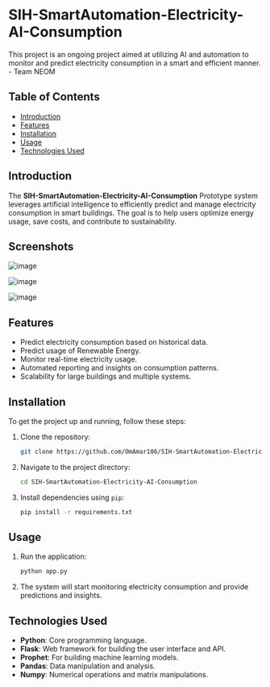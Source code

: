 # SIH-SmartAutomation-Electricity-AI-Consumption

This project is an ongoing project aimed at utilizing AI and automation to monitor and predict electricity consumption in a smart and efficient manner. - Team NEOM

## Table of Contents

- [Introduction](#introduction)
- [Features](#features)
- [Installation](#installation)
- [Usage](#usage)
- [Technologies Used](#technologies-used)

## Introduction

The **SIH-SmartAutomation-Electricity-AI-Consumption** Prototype system leverages artificial intelligence to efficiently predict and manage electricity consumption in smart buildings. The goal is to help users optimize energy usage, save costs, and contribute to sustainability.

## Screenshots 


![image](https://github.com/user-attachments/assets/4faeefaf-ee46-4640-9211-ce1541e24857)


![image](https://github.com/user-attachments/assets/9b30ee0c-7867-42da-a3d6-3b3b95953bf6)


![image](https://github.com/user-attachments/assets/6da87e5a-c1c5-4254-a6ad-8e9387850649)


## Features

- Predict electricity consumption based on historical data.
- Predict usage of Renewable Energy.
- Monitor real-time electricity usage.
- Automated reporting and insights on consumption patterns.
- Scalability for large buildings and multiple systems.
  
## Installation

To get the project up and running, follow these steps:

1. Clone the repository:
    ```bash
    git clone https://github.com/OmAmar106/SIH-SmartAutomation-Electricity-AI-Consumption.git
    ```
2. Navigate to the project directory:
    ```bash
    cd SIH-SmartAutomation-Electricity-AI-Consumption
    ```
3. Install dependencies using `pip`:
    ```bash
    pip install -r requirements.txt
    ```

## Usage

1. Run the application:
    ```bash
    python app.py
    ```

2. The system will start monitoring electricity consumption and provide predictions and insights.


## Technologies Used

- **Python**: Core programming language.
- **Flask**: Web framework for building the user interface and API.
- **Prophet**: For building machine learning models.
- **Pandas**: Data manipulation and analysis.
- **Numpy**: Numerical operations and matrix manipulations.

   
